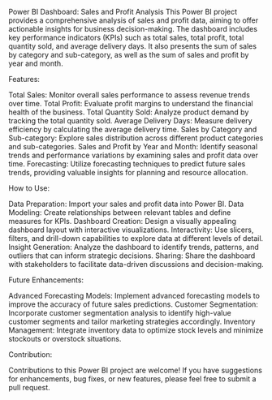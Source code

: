 Power BI Dashboard: Sales and Profit Analysis
This Power BI project provides a comprehensive analysis of sales and profit data, aiming to offer actionable insights for business decision-making. The dashboard includes key performance indicators (KPIs) such as total sales, total profit, total quantity sold, and average delivery days. It also presents the sum of sales by category and sub-category, as well as the sum of sales and profit by year and month.

Features:

Total Sales: Monitor overall sales performance to assess revenue trends over time.
Total Profit: Evaluate profit margins to understand the financial health of the business.
Total Quantity Sold: Analyze product demand by tracking the total quantity sold.
Average Delivery Days: Measure delivery efficiency by calculating the average delivery time.
Sales by Category and Sub-category: Explore sales distribution across different product categories and sub-categories.
Sales and Profit by Year and Month: Identify seasonal trends and performance variations by examining sales and profit data over time.
Forecasting: Utilize forecasting techniques to predict future sales trends, providing valuable insights for planning and resource allocation.

How to Use:

Data Preparation: Import your sales and profit data into Power BI.
Data Modeling: Create relationships between relevant tables and define measures for KPIs.
Dashboard Creation: Design a visually appealing dashboard layout with interactive visualizations.
Interactivity: Use slicers, filters, and drill-down capabilities to explore data at different levels of detail.
Insight Generation: Analyze the dashboard to identify trends, patterns, and outliers that can inform strategic decisions.
Sharing: Share the dashboard with stakeholders to facilitate data-driven discussions and decision-making.

Future Enhancements:

Advanced Forecasting Models: Implement advanced forecasting models to improve the accuracy of future sales predictions.
Customer Segmentation: Incorporate customer segmentation analysis to identify high-value customer segments and tailor marketing strategies accordingly.
Inventory Management: Integrate inventory data to optimize stock levels and minimize stockouts or overstock situations.

Contribution:

Contributions to this Power BI project are welcome! If you have suggestions for enhancements, bug fixes, or new features, please feel free to submit a pull request.
